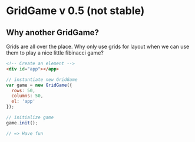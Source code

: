 GridGame v 0.5
(not stable)
====




Why another GridGame?
---------------------
Grids are all over the place. Why only use grids for layout when we can
use them to play a nice little fibinacci game?



```html
<!-- Create an element -->
<div id="app"></app>
```

```js
// instantiate new GridGame
var game = new GridGame({
  rows: 50,
  columns: 50,
  el: 'app'
});

// initialize game
game.init();

// => Have fun

```
